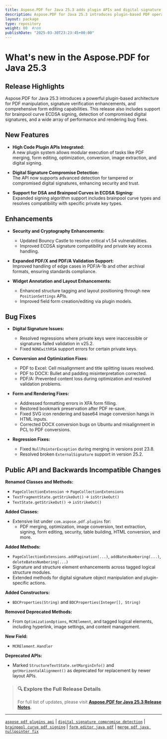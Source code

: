 ```yaml
---
title: Aspose.PDF for Java 25.3 adds plugin APIs and digital signature fixes
description: Aspose.PDF for Java 25.3 introduces plugin-based PDF operations, signature compromise detection, brainpool curve support, and fixes major regressions and rendering bugs.
layout: package
type: repository
weight: 00	#rem
publishDate: "2025-03-30T23:23:45+00:00"
---
```


# What's new in the Aspose.PDF for Java 25.3

## Release Highlights

Aspose.PDF for Java 25.3 introduces a powerful plugin-based architecture for PDF manipulation, signature verification enhancements, and comprehensive form editing capabilities. This release also includes support for brainpool curve ECDSA signing, detection of compromised digital signatures, and a wide array of performance and rendering bug fixes.

## New Features

- **High Code Plugin APIs Integrated:**  
  A new plugin system allows modular execution of tasks like PDF merging, form editing, optimization, conversion, image extraction, and digital signing.

- **Digital Signature Compromise Detection:**  
  The API now supports advanced detection for tampered or compromised digital signatures, enhancing security and trust.

- **Support for DSA and Brainpool Curves in ECDSA Signing:**  
  Expanded signing algorithm support includes brainpool curve types and resolves compatibility with specific private key types.

## Enhancements

- **Security and Cryptography Enhancements:**
  - Updated Bouncy Castle to resolve critical v1.54 vulnerabilities.
  - Improved ECDSA signature compatibility and private key access handling.

- **Expanded PDF/X and PDF/A Validation Support:**  
  Improved handling of edge cases in PDF/A-1b and other archival formats, ensuring standards compliance.

- **Widget Annotation and Layout Enhancements:**
  - Enhanced structure tagging and layout positioning through new `PositionSettings` APIs.
  - Improved field form creation/editing via plugin models.

## Bug Fixes

- **Digital Signature Issues:**
  - Resolved regressions where private keys were inaccessible or signatures failed validation in v25.2.
  - Fixed `NONEwithRSA` support errors for certain private keys.

- **Conversion and Optimization Fixes:**
  - PDF to Excel: Cell misalignment and title splitting issues resolved.
  - PDF to DOCX: Bullet and padding misinterpretation corrected.
  - PDF/A: Prevented content loss during optimization and resolved validation problems.

- **Form and Rendering Fixes:**
  - Addressed formatting errors in XFA form filling.
  - Restored bookmark preservation after PDF re-save.
  - Fixed SVG icon rendering and base64 image conversion hangs in HTML inputs.
  - Corrected DOCX conversion bugs on Ubuntu and misalignment in PCL to PDF conversions.

- **Regression Fixes:**
  - Fixed `NullPointerException` during merging in versions post 23.8.
  - Resolved broken `ExternalSignature` support in version 25.2.

## Public API and Backwards Incompatible Changes

**Renamed Classes and Methods:**
- `PageCollectionExtension` → `PageCollectionExtensions`
- `TextFragmentState.getStrikeOut()` → `isStrikeOut()`
- `TextState.getStrikeOut()` → `isStrikeOut()`

**Added Classes:**
- Extensive list under `com.aspose.pdf.plugins` for:
  - PDF merging, optimization, image conversion, text extraction, signing, form editing, security, table building, HTML conversion, and more.

**Added Methods:**
- `PageCollectionExtensions.addPagination(...)`, `addBatesNumbering(...)`, `deleteBatesNumbering(...)`
- Signature and structure element enhancements across tagged logical structure modules.
- Extended methods for digital signature object manipulation and plugin-specific actions.

**Added Constructors:**
- `BDCProperties(String)` and `BDCProperties(Integer[], String)`

**Removed Deprecated Methods:**
- From `OptimizationOptions`, `MCRElement`, and tagged logical elements, including hyperlink, image settings, and content management.

**New Field:**
- `MCRElement.Handler`

**Deprecated APIs:**
- Marked `StructureTextState.setMarginInfo()` and `getHorizontalAlignment()` as deprecated for replacement by newer layout APIs.

> ### 🔍 Explore the Full Release Details
>
> For full list of updates, please visit **[Aspose.PDF for Java 25.3 Release Notes](https://releases.aspose.com/pdf/java/release-notes/2025/aspose-pdf-for-java-25-3-release-notes/).**

---

[`aspose pdf plugins api`](https://search.aspose.com/q/aspose-pdf-plugins-api.html) | [`digital signature compromise detection`](https://search.aspose.com/q/digital-signature-compromise-detection.html) | [`brainpool curve pdf signing`](https://search.aspose.com/q/brainpool-curve-pdf-signing.html) | [`form editor java pdf`](https://search.aspose.com/q/form-editor-java-pdf.html) | [`merge pdf java nullpointer fix`](https://search.aspose.com/q/merge-pdf-java-nullpointer-fix.html)
